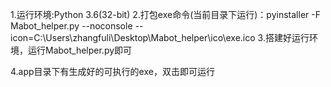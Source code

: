 1.运行环境:Python 3.6(32-bit)
2.打包exe命令(当前目录下运行)：pyinstaller -F Mabot_helper.py --noconsole --icon=C:\Users\zhangfuli\Desktop\Mabot_helper\ico\exe.ico
3.搭建好运行环境，运行Mabot_helper.py即可

4.app目录下有生成好的可执行的exe，双击即可运行
